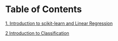 # Table of Contents

[1. Introduction to scikit-learn and Linear Regression](https://github.com/INASIC/conus-exogenomics/blob/master/machine_learning/workshops/sklearn/tutorials/linear_regression/1.%20Introduction%20to%20scikit-learn%20and%20linear%20regression.ipynb)

[2 Introduction to Classification](https://github.com/INASIC/conus-exogenomics/tree/master/machine_learning/workshops/sklearn/tutorials/classification)

